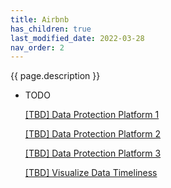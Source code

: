 ```yaml
---
title: Airbnb
has_children: true
last_modified_date: 2022-03-28
nav_order: 2
---
```

{{ page.description }}


- TODO

  [[TBD] Data Protection Platform 1](https://medium.com/airbnb-engineering/automating-data-protection-at-scale-part-1-c74909328e08)

  [[TBD] Data Protection Platform 2](https://medium.com/airbnb-engineering/automating-data-protection-at-scale-part-2-c2b8d2068216)

  [[TBD] Data Protection Platform 3](https://medium.com/airbnb-engineering/automating-data-protection-at-scale-part-3-34e592c45d46)

  [[TBD] Visualize Data Timeliness](https://medium.com/airbnb-engineering/visualizing-data-timeliness-at-airbnb-ee638fdf4710)
